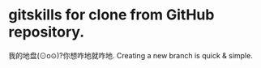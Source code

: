 # gitskills for clone from GitHub repository.
我的地盘(⊙o⊙)?你想咋地就咋地.
Creating a new branch is quick & simple.
